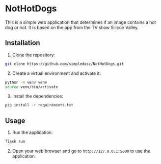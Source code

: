 # NotHotDogs

This is a simple web application that determines if an image contains a hot dog or not. It is based on the app from the TV show Silicon Valley.

## Installation

1. Clone the repository:
```bash
git clone https://github.com/simpledasz/NotHotDogs.git
```

2. Create a virtual environment and activate it:
```bash
python -m venv venv
source venv/bin/activate
```

3. Install the dependencies:
```bash
pip install -r requirements.txt
```

## Usage

1. Run the application:
```bash
flask run
```

2. Open your web browser and go to `http://127.0.0.1:5000` to use the application.

